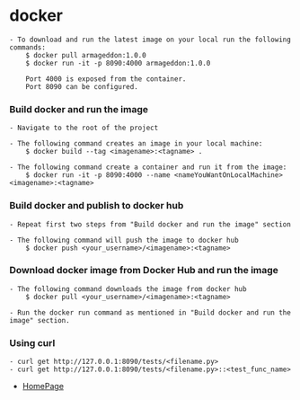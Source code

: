 # docker

    - To download and run the latest image on your local run the following commands:
        $ docker pull armageddon:1.0.0
        $ docker run -it -p 8090:4000 armageddon:1.0.0
        
        Port 4000 is exposed from the container.
        Port 8090 can be configured.

### Build docker and run the image

    - Navigate to the root of the project
    
    - The following command creates an image in your local machine:
        $ docker build --tag <imagename>:<tagname> .
        
    - The following command create a container and run it from the image:
        $ docker run -it -p 8090:4000 --name <nameYouWantOnLocalMachine> <imagename>:<tagname>
        
### Build docker and publish to docker hub

    - Repeat first two steps from "Build docker and run the image" section
    
    - The following command will push the image to docker hub
        $ docker push <your_username>/<imagename>:<tagname>
         
### Download docker image from Docker Hub and run the image
    - The following command downloads the image from docker hub
        $ docker pull <your_username>/<imagename>:<tagname>
        
    - Run the docker run command as mentioned in "Build docker and run the image" section.


### Using curl
    - curl get http://127.0.0.1:8090/tests/<filename.py>
    - curl get http://127.0.0.1:8090/tests/<filename.py>::<test_func_name>



- [HomePage](../README.md)